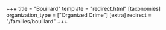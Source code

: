 +++
title = "Bouillard"
template = "redirect.html"
[taxonomies]
organization_type = ["Organized Crime"]
[extra]
redirect = "/families/bouillard"
+++